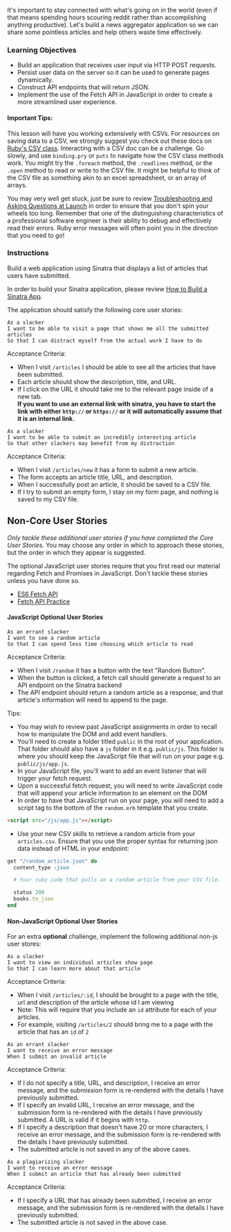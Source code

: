 It's important to stay connected with what's going on in the world (even if that means spending hours scouring reddit rather than accomplishing anything productive). Let's build a news aggregator application so we can share some pointless articles and help others waste time effectively.

### Learning Objectives

* Build an application that receives user input via HTTP POST requests.
* Persist user data on the server so it can be used to generate pages dynamically.
* Construct API endpoints that will return JSON.
* Implement the use of the Fetch API in JavaScript in order to create a more streamlined user experience.

#### Important Tips:

This lesson will have you working extensively with CSVs. For resources on saving data to a CSV, we strongly suggest you check out these docs on [Ruby's CSV class](https://docs.ruby-lang.org/en/2.1.0/CSV.html). Interacting with a CSV doc can be a challenge. Go slowly, and use `binding.pry` or `puts` to navigate how the CSV class methods work. You might try the `.foreach` method, the `.readlines` method, or the `.open` method to read or write to the CSV file. It might be helpful to think of the CSV file as something akin to an excel spreadsheet, or an array of arrays.

You may very well get stuck, just be sure to review [Troubleshooting and Asking Questions at Launch](https://learn.launchacademy.com/lessons/asking-questions-at-launch)
in order to ensure that you don't spin your wheels too long. Remember that one of the distinguishing characteristics of a professional software engineer is their ability to debug and effectively read their errors. Ruby error messages will often point you in the direction that you need to go!

### Instructions

Build a web application using Sinatra that displays a list of articles that users have submitted.

In order to build your Sinatra application, please review [How to Build a Sinatra App](https://learn.launchacademy.com/lessons/how-to-build-a-sinatra-app).

The application should satisfy the following core user stories:

```no-highlight
As a slacker
I want to be able to visit a page that shows me all the submitted articles
So that I can distract myself from the actual work I have to do
```

Acceptance Criteria:

* When I visit `/articles` I should be able to see all the articles that have been submitted.
* Each article should show the description, title, and URL.
* If I click on the URL it should take me to the relevant page inside of a new tab.  
**If you want to use an external link with sinatra, you have to start the link with either `http://` or `https://` or it will automatically assume that it is an internal link.**

```no-highlight
As a slacker
I want to be able to submit an incredibly interesting article
So that other slackers may benefit from my distraction
```

Acceptance Criteria:

* When I visit `/articles/new` it has a form to submit a new article.
* The form accepts an article title, URL, and description.
* When I successfully post an article, it should be saved to a CSV file.
* If I try to submit an empty form, I stay on my form page, and nothing is saved to my CSV file.

## Non-Core User Stories

_Only tackle these additional user stories if you have completed the Core User Stories._ You may choose any order in which to approach these stories, but the order in which they appear is suggested.

The optional JavaScript user stories require that you first
read our material regarding Fetch and Promises in JavaScript. Don't tackle these stories unless you have done so.

* [ES6 Fetch API](https://learn.launchacademy.com/lessons/es6-fetch-api)
* [Fetch API Practice](https://learn.launchacademy.com/lessons/fetch-api-practice)

#### JavaScript Optional User Stories

```no-highlight
As an errant slacker
I want to see a random article
So that I can spend less time choosing which article to read
```

Acceptance Criteria:

* When I visit `/random` it has a button with the text "Random Button".
* When the button is clicked, a fetch call should generate a request to an API endpoint on the Sinatra backend
* The API endpoint should return a random article as a response, and that article's information will need to append to the page.

Tips:
* You may wish to review past JavaScript assignments in order to recall how to manipulate the DOM and add event handlers.
* You'll need to create a folder titled `public` in the root of your application. That folder should also have a `js` folder in it e.g. `public/js`. This folder is where you should keep the JavaScript file that will run on your page e.g. `public/js/app.js`.
* In your JavaScript file, you'll want to add an event listener that will trigger your fetch request.
* Upon a successful fetch request, you will need to write JavaScript code that will append your article information to an element on the DOM
* In order to have that JavaScript run on your page, you will need to add a script tag to the bottom of the `random.erb` template that you create.

```html
<script src="/js/app.js"></script>
```

* Use your new CSV skills to retrieve a random article from your `articles.csv`. Ensure that you use the proper syntax for returning json data instead of HTML in your endpoint:

```ruby
get "/random_article.json" do
  content_type :json

  # Your ruby code that pulls an a random article from your CSV file.

  status 200
  books.to_json
end
```

#### Non-JavaScript Optional User Stories

For an extra **optional** challenge, implement the following additional non-js user stores:

```no-highlight
As a slacker
I want to view an individual articles show page
So that I can learn more about that article
```

Acceptance Criteria:

* When I visit `/articles/:id`, I should be brought to a page with the title, url and description of the article whose id I am viewing
* Note: This will require that you include an `id` attribute for each of your articles.
* For example, visiting `/articles/2` should bring me to a page with the article that has an `id` of `2`

```no-highlight
As an errant slacker
I want to receive an error message
When I submit an invalid article
```

Acceptance Criteria:

* If I do not specify a title, URL, and description, I receive an error message, and the submission form is re-rendered with the details I have previously submitted.
* If I specify an invalid URL, I receive an error message, and the submission form is re-rendered with the details I have previously submitted. A URL is valid if it begins with `http`.
* If I specify a description that doesn't have 20 or more characters, I receive an error message, and the submission form is re-rendered with the details I have previously submitted.
* The submitted article is not saved in any of the above cases.

```no-highlight
As a plagiarizing slacker
I want to receive an error message
When I submit an article that has already been submitted
```

Acceptance Criteria:

* If I specify a URL that has already been submitted, I receive an error message, and the submission form is re-rendered with the details I have previously submitted.
* The submitted article is not saved in the above case.
